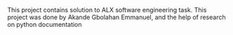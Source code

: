 This project contains solution to ALX software engineering task.
This project was done by Akande Gbolahan Emmanuel, and the help
of research on python documentation
